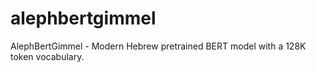 # alephbertgimmel
AlephBertGimmel - Modern Hebrew pretrained BERT model with a 128K token vocabulary.

